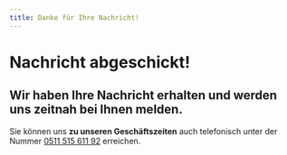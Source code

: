```yaml
---
title: Danke für Ihre Nachricht!
---
```


# Nachricht abgeschickt!

## Wir haben Ihre Nachricht erhalten und werden uns zeitnah bei Ihnen melden.

Sie können uns **zu unseren Geschäftszeiten** auch telefonisch unter der Nummer [0511 515 611 92](tel:+4951151561192) erreichen.

<br>
<br>
<br>
<br>
<br>
<br>
<br>
<br>